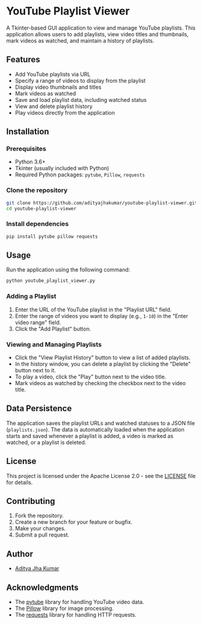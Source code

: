 

# YouTube Playlist Viewer

A Tkinter-based GUI application to view and manage YouTube playlists. This application allows users to add playlists, view video titles and thumbnails, mark videos as watched, and maintain a history of playlists.

## Features

- Add YouTube playlists via URL
- Specify a range of videos to display from the playlist
- Display video thumbnails and titles
- Mark videos as watched
- Save and load playlist data, including watched status
- View and delete playlist history
- Play videos directly from the application

## Installation

### Prerequisites

- Python 3.6+
- Tkinter (usually included with Python)
- Required Python packages: `pytube`, `Pillow`, `requests`

### Clone the repository

```sh
git clone https://github.com/adityajhakumar/youtube-playlist-viewer.git
cd youtube-playlist-viewer
```

### Install dependencies

```sh
pip install pytube pillow requests
```

## Usage

Run the application using the following command:

```sh
python youtube_playlist_viewer.py
```

### Adding a Playlist

1. Enter the URL of the YouTube playlist in the "Playlist URL" field.
2. Enter the range of videos you want to display (e.g., `1-10`) in the "Enter video range" field.
3. Click the "Add Playlist" button.

### Viewing and Managing Playlists

- Click the "View Playlist History" button to view a list of added playlists.
- In the history window, you can delete a playlist by clicking the "Delete" button next to it.
- To play a video, click the "Play" button next to the video title.
- Mark videos as watched by checking the checkbox next to the video title.

## Data Persistence

The application saves the playlist URLs and watched statuses to a JSON file (`playlists.json`). The data is automatically loaded when the application starts and saved whenever a playlist is added, a video is marked as watched, or a playlist is deleted.

## License

This project is licensed under the Apache License 2.0 - see the [LICENSE](LICENSE) file for details.

## Contributing

1. Fork the repository.
2. Create a new branch for your feature or bugfix.
3. Make your changes.
4. Submit a pull request.

## Author

- [Aditya Jha Kumar](https://github.com/adityajhakumar)

## Acknowledgments

- The [pytube](https://pytube.io/en/latest/) library for handling YouTube video data.
- The [Pillow](https://python-pillow.org/) library for image processing.
- The [requests](https://docs.python-requests.org/en/latest/) library for handling HTTP requests.


